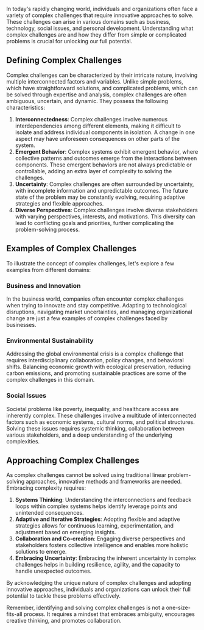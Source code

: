 
In today's rapidly changing world, individuals and organizations often face a variety of complex challenges that require innovative approaches to solve. These challenges can arise in various domains such as business, technology, social issues, and personal development. Understanding what complex challenges are and how they differ from simple or complicated problems is crucial for unlocking our full potential.

## Defining Complex Challenges

Complex challenges can be characterized by their intricate nature, involving multiple interconnected factors and variables. Unlike simple problems, which have straightforward solutions, and complicated problems, which can be solved through expertise and analysis, complex challenges are often ambiguous, uncertain, and dynamic. They possess the following characteristics:

1. **Interconnectedness**: Complex challenges involve numerous interdependencies among different elements, making it difficult to isolate and address individual components in isolation. A change in one aspect may have unforeseen consequences on other parts of the system.
2. **Emergent Behavior**: Complex systems exhibit emergent behavior, where collective patterns and outcomes emerge from the interactions between components. These emergent behaviors are not always predictable or controllable, adding an extra layer of complexity to solving the challenges.
3. **Uncertainty**: Complex challenges are often surrounded by uncertainty, with incomplete information and unpredictable outcomes. The future state of the problem may be constantly evolving, requiring adaptive strategies and flexible approaches.
4. **Diverse Perspectives**: Complex challenges involve diverse stakeholders with varying perspectives, interests, and motivations. This diversity can lead to conflicting goals and priorities, further complicating the problem-solving process.

## Examples of Complex Challenges

To illustrate the concept of complex challenges, let's explore a few examples from different domains:

### Business and Innovation

In the business world, companies often encounter complex challenges when trying to innovate and stay competitive. Adapting to technological disruptions, navigating market uncertainties, and managing organizational change are just a few examples of complex challenges faced by businesses.

### Environmental Sustainability

Addressing the global environmental crisis is a complex challenge that requires interdisciplinary collaboration, policy changes, and behavioral shifts. Balancing economic growth with ecological preservation, reducing carbon emissions, and promoting sustainable practices are some of the complex challenges in this domain.

### Social Issues

Societal problems like poverty, inequality, and healthcare access are inherently complex. These challenges involve a multitude of interconnected factors such as economic systems, cultural norms, and political structures. Solving these issues requires systemic thinking, collaboration between various stakeholders, and a deep understanding of the underlying complexities.

## Approaching Complex Challenges

As complex challenges cannot be solved using traditional linear problem-solving approaches, innovative methods and frameworks are needed. Embracing complexity requires:

1. **Systems Thinking**: Understanding the interconnections and feedback loops within complex systems helps identify leverage points and unintended consequences.
2. **Adaptive and Iterative Strategies**: Adopting flexible and adaptive strategies allows for continuous learning, experimentation, and adjustment based on emerging insights.
3. **Collaboration and Co-creation**: Engaging diverse perspectives and stakeholders fosters collective intelligence and enables more holistic solutions to emerge.
4. **Embracing Uncertainty**: Embracing the inherent uncertainty in complex challenges helps in building resilience, agility, and the capacity to handle unexpected outcomes.

By acknowledging the unique nature of complex challenges and adopting innovative approaches, individuals and organizations can unlock their full potential to tackle these problems effectively.

Remember, identifying and solving complex challenges is not a one-size-fits-all process. It requires a mindset that embraces ambiguity, encourages creative thinking, and promotes collaboration.

